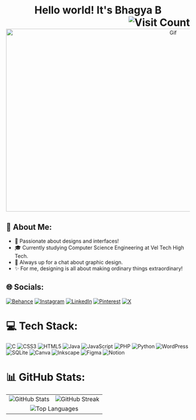<h1 align="center">
  Hello world! It's Bhagya B
  <img src="https://visitcount.itsvg.in/api?id=Bhagya-06&icon=0&color=10" alt="Visit Count" align="right">
</h1>

<div align="center">
  <img src="https://i.giphy.com/media/v1.Y2lkPTc5MGI3NjExOHBkdzB2ejRsc2FteXdtNmh5NjBnajE4aDFlMXd2c29wbHVsNW54aCZlcD12MV9pbnRlcm5hbF9naWZfYnlfaWQmY3Q9Zw/nFLW7PNGgN3lI68rdv/giphy.gif" alt="Gif" width="900px" height="500px">
</div>

<h2 style="flex: 1; border:none; text-decoration: none;">💫 About Me:</h2>

- 🤩 Passionate about designs and interfaces!
- 🎓 Currently studying Computer Science Engineering at Vel Tech High Tech.
- 💬 Always up for a chat about graphic design.
- ✨ For me, designing is all about making ordinary things extraordinary!

## 🌐 Socials:
[![Behance](https://img.shields.io/badge/Behance-1769ff?logo=behance&logoColor=white)](https://behance.net/https://www.behance.net/bhagyabalaji) 
[![Instagram](https://img.shields.io/badge/Instagram-%23E4405F.svg?logo=Instagram&logoColor=white)](https://instagram.com/bhagya._.63) 
[![LinkedIn](https://img.shields.io/badge/LinkedIn-%230077B5.svg?logo=linkedin&logoColor=white)](https://linkedin.com/in/https://www.linkedin.com/in/bhagya-b-designer/) 
[![Pinterest](https://img.shields.io/badge/Pinterest-%23E60023.svg?logo=Pinterest&logoColor=white)](https://pinterest.com/https://in.pinterest.com/bhagya6balaji/) 
[![X](https://img.shields.io/badge/X-black.svg?logo=X&logoColor=white)](https://x.com/https://x.com/Bhagya77425867)

# 💻 Tech Stack:
![C](https://img.shields.io/badge/c-%2300599C.svg?style=for-the-badge&logo=c&logoColor=white)
![CSS3](https://img.shields.io/badge/css3-%231572B6.svg?style=for-the-badge&logo=css3&logoColor=white)
![HTML5](https://img.shields.io/badge/html5-%23E34F26.svg?style=for-the-badge&logo=html5&logoColor=white)
![Java](https://img.shields.io/badge/java-%23ED8B00.svg?style=for-the-badge&logo=openjdk&logoColor=white)
![JavaScript](https://img.shields.io/badge/javascript-%23323330.svg?style=for-the-badge&logo=javascript&logoColor=%23F7DF1E)
![PHP](https://img.shields.io/badge/php-%23777BB4.svg?style=for-the-badge&logo=php&logoColor=white)
![Python](https://img.shields.io/badge/python-3670A0?style=for-the-badge&logo=python&logoColor=ffdd54)
![WordPress](https://img.shields.io/badge/WordPress-%23117AC9.svg?style=for-the-badge&logo=WordPress&logoColor=white)
![SQLite](https://img.shields.io/badge/sqlite-%2307405e.svg?style=for-the-badge&logo=sqlite&logoColor=white)
![Canva](https://img.shields.io/badge/Canva-%2300C4CC.svg?style=for-the-badge&logo=Canva&logoColor=white)
![Inkscape](https://img.shields.io/badge/Inkscape-e0e0e0?style=for-the-badge&logo=inkscape&logoColor=080A13)
![Figma](https://img.shields.io/badge/figma-%23F24E1E.svg?style=for-the-badge&logo=figma&logoColor=white)
![Notion](https://img.shields.io/badge/Notion-%23000000.svg?style=for-the-badge&logo=notion&logoColor=white)

# 📊 GitHub Stats:

<div align="center">
  <table>
    <tr>
      <td>
        <img src="https://github-readme-stats.vercel.app/api?username=Bhagya-06&theme=radical&hide_border=false&include_all_commits=false&count_private=false" alt="GitHub Stats">
      </td>
      <td>
        <img src="https://github-readme-streak-stats.herokuapp.com/?user=Bhagya-06&theme=radical&hide_border=false" alt="GitHub Streak">
      </td>
    </tr>
    <tr>
      <td colspan="2" align="center">
        <img src="https://github-readme-stats.vercel.app/api/top-langs/?username=Bhagya-06&theme=radical&hide_border=false&include_all_commits=false&count_private=false&layout=compact" alt="Top Languages">
      </td>
    </tr>
  </table>
</div>


